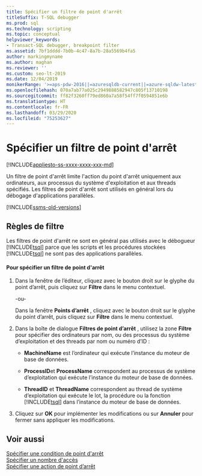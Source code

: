 ```yaml
---
title: Spécifier un filtre de point d'arrêt
titleSuffix: T-SQL debugger
ms.prod: sql
ms.technology: scripting
ms.topic: conceptual
helpviewer_keywords:
- Transact-SQL debugger, breakpoint filter
ms.assetid: 7bf1dddd-7b0b-4c47-8a7b-28a5569b4fa5
author: markingmyname
ms.author: maghan
ms.reviewer: ''
ms.custom: seo-lt-2019
ms.date: 12/04/2019
monikerRange: '>=aps-pdw-2016||=azuresqldb-current||=azure-sqldw-latest||>=sql-server-2016||=sqlallproducts-allversions||>=sql-server-linux-2017||=azuresqldb-mi-current'
ms.openlocfilehash: 070a7ab77a025c2949888582947c805f13710198
ms.sourcegitcommit: ff82f3260ff79ed860a7a58f54ff7f0594851e6b
ms.translationtype: HT
ms.contentlocale: fr-FR
ms.lasthandoff: 03/29/2020
ms.locfileid: "75253627"
---
```

# <a name="specify-a-breakpoint-filter"></a>Spécifier un filtre de point d'arrêt

[!INCLUDE[appliesto-ss-xxxx-xxxx-xxx-md](../../includes/appliesto-ss-xxxx-xxxx-xxx-md.md)]

Un filtre de point d'arrêt limite l'action du point d'arrêt uniquement aux ordinateurs, aux processus du système d'exploitation et aux threads spécifiés. Les filtres de point d'arrêt sont utilisés en général lors du débogage d'applications parallèles.

[!INCLUDE[ssms-old-versions](../../includes/ssms-old-versions.md)]
  
##  <a name="filter-considerations"></a><a name="BKMK_ActionConsiderations"></a> Règles de filtre

Les filtres de point d'arrêt ne sont en général pas utilisés avec le débogueur [!INCLUDE[tsql](../../includes/tsql-md.md)] parce que les scripts et les procédures stockées [!INCLUDE[tsql](../../includes/tsql-md.md)] ne sont pas des applications parallèles.  
  
#### <a name="to-specify-a-breakpoint-filter"></a>Pour spécifier un filtre de point d'arrêt  
  
1.  Dans la fenêtre de l’éditeur, cliquez avec le bouton droit sur le glyphe du point d’arrêt, puis cliquez sur **Filtre** dans le menu contextuel.  
  
     -ou-  
  
     Dans la fenêtre **Points d’arrêt** , cliquez avec le bouton droit sur le glyphe du point d’arrêt, puis cliquez sur **Filtre** dans le menu contextuel.  
  
2.  Dans la boîte de dialogue **Filtres de point d’arrêt** , utilisez la zone **Filtre** pour spécifier des ordinateurs par nom, ou des processus du système d’exploitation et des threads par nom ou numéro d’ID :  
  
    -   **MachineName** est l’ordinateur qui exécute l’instance du moteur de base de données.  
  
    -   **ProcessID**et **ProcessName** correspondent au processus de système d’exploitation qui exécute l’instance du moteur de base de données.  
  
    -   **ThreadID** et **ThreadName** correspondent au thread de système d’exploitation qui exécute le lot, la procédure ou la fonction [!INCLUDE[tsql](../../includes/tsql-md.md)] dans l’instance du moteur de base de données.  
  
3.  Cliquez sur **OK** pour implémenter les modifications ou sur **Annuler** pour fermer sans appliquer les modifications.  
  
## <a name="see-also"></a>Voir aussi  
 [Spécifier une condition de point d'arrêt](../../relational-databases/scripting/specify-a-breakpoint-condition.md)   
 [Spécifier un nombre d'accès](../../relational-databases/scripting/specify-a-hit-count.md)   
 [Spécifier une action de point d’arrêt](../../relational-databases/scripting/specify-a-breakpoint-action.md)  

